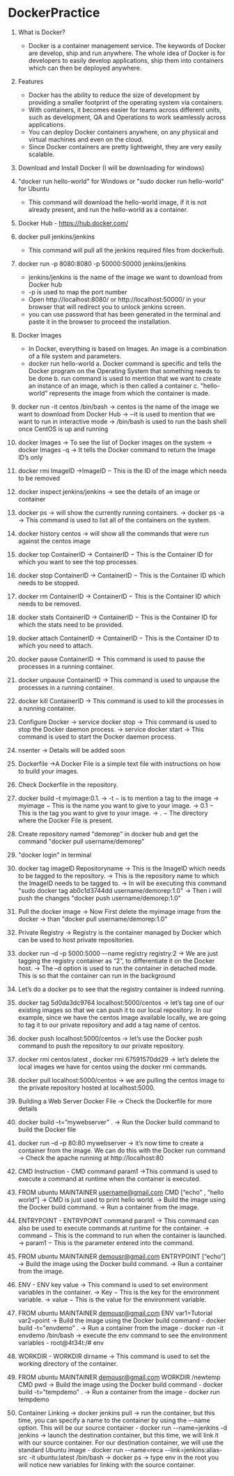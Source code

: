# DockerPractice

1. What is Docker?
    - Docker is a container management service. The keywords of Docker are develop, ship and run anywhere. The whole idea of Docker is for developers to easily develop applications, ship them into containers which can then be deployed anywhere.

2. Features
    - Docker has the ability to reduce the size of development by providing a smaller footprint of the operating system via containers.
    - With containers, it becomes easier for teams across different units, such as development, QA and Operations to work seamlessly across applications.
    - You can deploy Docker containers anywhere, on any physical and virtual machines and even on the cloud.
    - Since Docker containers are pretty lightweight, they are very easily scalable.

3. Download and Install Docker (I will be downloading for windows)

4. "docker run hello-world" for Windows or "sudo docker run hello-world" for Ubuntu
    - This command will download the hello-world image, if it is not already present, and run the hello-world as a container.

5. Docker Hub - https://hub.docker.com/

6. docker pull jenkins/jenkins
    - This command will pull all the jenkins required files from dockerhub.

7. docker run -p 8080:8080 -p 50000:50000 jenkins/jenkins
    - jenkins/jenkins is the name of the image we want to download from Docker hub
    - -p is used to map the port number
    - Open http://localhost:8080/ or http://localhost:50000/ in your browser that will redirect you to unlock jenkins screen.
    - you can use password that has been generated in the terminal and paste it in the browser to proceed the installation.

8. Docker Images
    - In Docker, everything is based on Images. An image is a combination of a file system and parameters.
    - docker run hello-world 
        a. Docker command is specific and tells the Docker program on the Operating System that something needs to be done
        b. run command is used to mention that we want to create an instance of an image, which is then called a container
        c. "hello-world" represents the image from which the container is made.

9. docker run -it centos /bin/bash
-> centos is the name of the image we want to download from Docker Hub
-> ─it is used to mention that we want to run in interactive mode
-> /bin/bash is used to run the bash shell once CentOS is up and running

10. docker Images
-> To see the list of Docker images on the system
-> docker Images -q -> It tells the Docker command to return the Image ID’s only

11. docker rmi ImageID
->ImageID − This is the ID of the image which needs to be removed

12. docker inspect jenkins/jenkins
-> see the details of an image or container

13. docker ps
-> will show the currently running containers.
-> docker ps -a -> This command is used to list all of the containers on the system.

14. docker history centos
-> will show all the commands that were run against the centos image

15. docker top ContainerID 
-> ContainerID − This is the Container ID for which you want to see the top processes.

16. docker stop ContainerID 
-> ContainerID − This is the Container ID which needs to be stopped.

17. docker rm ContainerID 
-> ContainerID − This is the Container ID which needs to be removed.

18. docker stats ContainerID 
-> ContainerID − This is the Container ID for which the stats need to be provided.

19. docker attach ContainerID 
-> ContainerID − This is the Container ID to which you need to attach.

20. docker pause ContainerID 
-> This command is used to pause the processes in a running container.

21. docker unpause ContainerID
-> This command is used to unpause the processes in a running container.

22. docker kill ContainerID
-> This command is used to kill the processes in a running container.

23. Configure Docker
-> service docker stop -> This command is used to stop the Docker daemon process.
-> service docker start  -> This command is used to start the Docker daemon process.

24. nsenter 
-> Details will be added soon

25. Dockerfile
->A Docker File is a simple text file with instructions on how to build your images.

26. Check Dockerfile in the repository.

27. docker build –t myimage:0.1. 
-> -t − is to mention a tag to the image
-> myimage − This is the name you want to give to your image.
-> 0.1 − This is the tag you want to give to your image.
-> . − The directory where the Docker File is present.

28. Create repository named "demorep" in docker hub and get the command "docker pull username/demorep"

29. "docker login" in terminal  

30. docker tag imageID Repositoryname 
-> This is the ImageID which needs to be tagged to the repository.
-> This is the repository name to which the ImageID needs to be tagged to.
-> In will be executing this command "sudo docker tag ab0c1d3744dd username/demorep:1.0"
-> Then i will push the changes "docker push username/demorep:1.0"

31. Pull the docker image
-> Now First delete the myimage image from the docker
-> than "docker pull username/demorep:1.0"

32. Private Registry
-> Registry is the container managed by Docker which can be used to host private repositories.

33. docker run –d –p 5000:5000 –-name registry registry:2
-> We are just tagging the registry container as “2”, to differentiate it on the Docker host.
-> The –d option is used to run the container in detached mode. This is so that the container can run in the background

34. Let’s do a docker ps to see that the registry container is indeed running.

35. docker tag 5d0da3dc9764 localhost:5000/centos 
-> let’s tag one of our existing images so that we can push it to our local repository. In our example, since we have the centos image available locally, we are going to tag it to our private repository and add a tag name of centos.

36. docker push localhost:5000/centos 
-> let’s use the Docker push command to push the repository to our private repository.

37. docker rmi centos:latest , docker rmi 67591570dd29
-> let’s delete the local images we have for centos using the docker rmi commands.

38. docker pull localhost:5000/centos
-> we are pulling the centos image to the private repository hosted at localhost:5000.

39. Building a Web Server Docker File
-> Check the Dockerfile for more details

40. docker build –t=”mywebserver” .
-> Run the Docker build command to build the Docker file

41. docker run –d –p 80:80 mywebserver 
-> it’s now time to create a container from the image. We can do this with the Docker run command
-> Check the apache running at http://localhost:80

42. CMD Instruction - CMD command param1 
->This command is used to execute a command at runtime when the container is executed. 

43. FROM ubuntu 
MAINTAINER username@gmail.com 
CMD [“echo” , “hello world”] 
-> CMD is just used to print hello world.
-> Build the image using the Docker build command.
-> Run a container from the image.

44. ENTRYPOINT - ENTRYPOINT command param1 
-> This command can also be used to execute commands at runtime for the container.
-> command − This is the command to run when the container is launched.
-> param1 − This is the parameter entered into the command.

45. FROM ubuntu 
MAINTAINER demousr@gmail.com 
ENTRYPOINT [“echo”]
-> Build the image using the Docker build command.
-> Run a container from the image.

46. ENV - ENV key value 
-> This command is used to set environment variables in the container.
-> Key − This is the key for the environment variable.
-> value − This is the value for the environment variable.

47. FROM ubuntu 
MAINTAINER demousr@gmail.com 
ENV var1=Tutorial var2=point 
-> Build the image using the Docker build command - docker build -t="envdemo" .
-> Run a container from the image - docker run -it envdemo /bin/bash
-> execute the env command to see the environment variables - root@4t34t:/# env

48. WORKDIR - WORKDIR dirname 
-> This command is used to set the working directory of the container.

49. FROM ubuntu 
MAINTAINER demousr@gmail.com 
WORKDIR /newtemp 
CMD pwd
-> Build the image using the Docker build command - docker build -t="tempdemo" .
-> Run a container from the image - docker run tempdemo

50. Container Linking
-> docker jenkins pull
-> run the container, but this time, you can specify a name to the container by using the –-name option. This will be our source container - docker run --name=jenkins -d jenkins
-> launch the destination container, but this time, we will link it with our source container. For our destination container, we will use the standard Ubuntu image - docker run --name=reca --link=jenkins:alias-src -it ubuntu:latest /bin/bash
-> docker ps
-> type env in the root you will notice new variables for linking with the source container.
